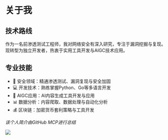 # 关于我

## 技术路线
作为一名前渗透测试工程师，我对网络安全有深入研究，专注于漏洞挖掘与复现。现转型为独立开发者，热衷于实用工具开发与AIGC技术应用。

## 专业技能
- 🔐 安全领域：精通渗透测试、漏洞复现与安全加固
- 💻 开发技术：熟练掌握Python、Go等多语言开发
- 🤖 AIGC应用：AI内容生成工具开发与应用
- 📊 数据分析：内容爬取、数据处理与自动化分析
- 💰 区块链：加密货币套利策略与工具开发

_该个人简介由GitHub MCP进行总结_

<img src="https://github-readme-stats.vercel.app/api?username=NAXG&show_icons=true&theme=dracula" />